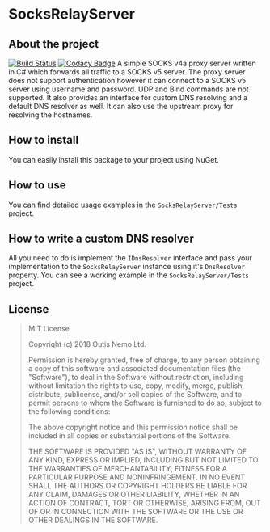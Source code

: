 
# SocksRelayServer


## About the project
[![Build Status](https://travis-ci.org/OutisNemo/SocksRelayServer.svg?branch=master)](https://travis-ci.org/OutisNemo/SocksRelayServer) [![Codacy Badge](https://api.codacy.com/project/badge/Grade/aaa423bd8b494a5eb4af2bd143800c0c)](https://app.codacy.com/app/brnbs/SocksRelayServer?utm_source=github.com&utm_medium=referral&utm_content=OutisNemo/SocksRelayServer&utm_campaign=Badge_Grade_Dashboard)
A simple SOCKS v4a proxy server written in C# which forwards all traffic to a SOCKS v5 server. The proxy server does not support authentication however it can connect to a SOCKS v5 server using username and password. UDP and Bind commands are not supported. It also provides an interface for custom DNS resolving and a default DNS resolver as well. It can also use the upstream proxy for resolving the hostnames.

## How to install
You can easily install this package to your project using NuGet.

## How to use
You can find detailed usage examples in the `SocksRelayServer/Tests` project.

## How to write a custom DNS resolver
All you need to do is implement the `IDnsResolver` interface and pass your implementation to the `SocksRelayServer` instance using it's `DnsResolver` property. You can see a working example in the `SocksRelayServer/Tests` project.

## License

> MIT License
>
> Copyright (c) 2018 Outis Nemo Ltd.
>
> Permission is hereby granted, free of charge, to any person obtaining
> a copy of this software and associated documentation files (the
> "Software"), to deal in the Software without restriction, including
> without limitation the rights to use, copy, modify, merge, publish,
> distribute, sublicense, and/or sell copies of the Software, and to
> permit persons to whom the Software is furnished to do so, subject to
> the following conditions:
>
> The above copyright notice and this permission notice shall be
> included in all copies or substantial portions of the Software.
>
> THE SOFTWARE IS PROVIDED "AS IS", WITHOUT WARRANTY OF ANY KIND,
> EXPRESS OR IMPLIED, INCLUDING BUT NOT LIMITED TO THE WARRANTIES OF
> MERCHANTABILITY, FITNESS FOR A PARTICULAR PURPOSE AND NONINFRINGEMENT.
> IN NO EVENT SHALL THE AUTHORS OR COPYRIGHT HOLDERS BE LIABLE FOR ANY
> CLAIM, DAMAGES OR OTHER LIABILITY, WHETHER IN AN ACTION OF CONTRACT,
> TORT OR OTHERWISE, ARISING FROM, OUT OF OR IN CONNECTION WITH THE
> SOFTWARE OR THE USE OR OTHER DEALINGS IN THE SOFTWARE.
